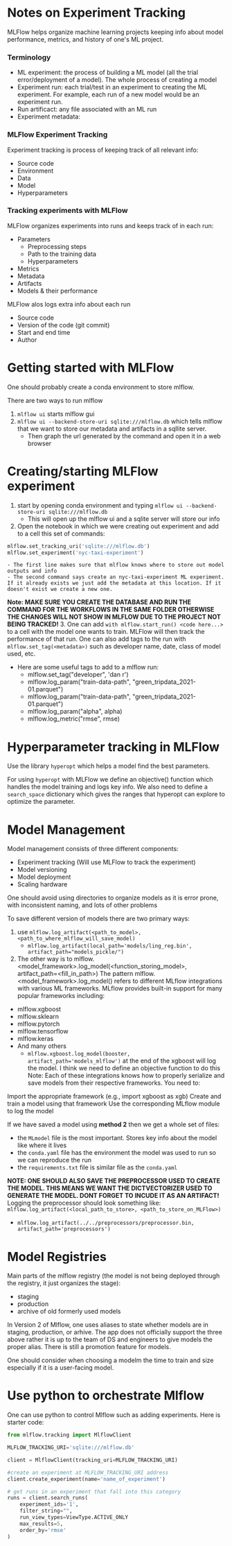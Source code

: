 # Notes on Experiment Tracking

MLFlow helps organize machine learning projects keeping info about model performance, metrics, and history of one's ML project.

### Terminology
- ML experiment: the process of building a ML model (all the trial error/deployment of a model). The whole process of creating a model
- Experiment run: each trial/test in an experiment to creating the ML experiment. For example, each run of a new model would be an experiment run.
- Run artificact: any file associated with an ML run
- Experiment metadata: 



### MLFlow Experiment Tracking
Experiment tracking is process of keeping track of all relevant info:
- Source code
- Environment
- Data
- Model
- Hyperparameters

### Tracking experiments with MLFlow
MLFlow organizes experiments into runs and keeps track of in each run:
- Parameters
    - Preprocessing steps
    - Path to the training data
    - Hyperparameters
- Metrics
- Metadata
- Artifacts
- Models & their performance

MLFlow alos logs extra info about each run
- Source code
- Version of the code (git commit)
- Start and end time
- Author

# Getting started with MLFlow

One should probably create a conda environment to store mlflow.

There are two ways to run mlflow
1. `mlflow ui` starts mlflow gui
2. `mlflow ui --backend-store-uri sqlite:///mlflow.db` which tells mlflow that we want to store our metadata and artifacts in a sqllite server.
    - Then graph the url generated by the command and open it in a web browser

# Creating/starting MLFlow experiment
1. start by opening conda environment and typing `mlflow ui --backend-store-uri sqlite:///mlflow.db`
    - This will open up the mlflow ui and a sqlite server will store our info
2. Open the notebook in which we were creating out experiment and add to a cell this set of commands:

```python
mlflow.set_tracking_uri('sqlite:///mlflow.db')
mlflow.set_experiment('nyc-taxi-experiment')
```
    - The first line makes sure that mlflow knows where to store out model outputs and info
    - The second command says create an nyc-taxi-experiment ML experiment. If it already exists we just add the metadata at this location. If it doesn't exist we create a new one.
__Note: MAKE SURE YOU CREATE THE DATABASE AND RUN THE COMMAND FOR THE WORKFLOWS IN THE SAME FOLDER OTHERWISE THE CHANGES WILL NOT SHOW IN MLFLOW DUE TO THE PROJECT NOT BEING TRACKED!__
3. One can add `with mlflow.start_run() <code here...>` to a cell with the model one wants to train. MLFlow will then track the performance of that run. One can also add tags to the run with `mlflow.set_tag(<metadata>)` such as developer name, date, class of model used, etc.
- Here are some useful tags to add to a mlflow run:
    - mlflow.set_tag("developer", 'dan r')
    - mlflow.log_param("train-data-path", "green_tripdata_2021-01.parquet")
    - mlflow.log_param("train-data-path", "green_tripdata_2021-01.parquet")
    - mlflow.log_param("alpha", alpha)
    - mlflow.log_metric("rmse", rmse)

# Hyperparameter tracking in MLFlow

Use the library `hyperopt` which helps a model find the best parameters.

For using `hyperopt` with MLFlow we define an objective() function which handles the model training and logs key info.
We also need to define a `search_space` dictionary which gives the ranges that hyperopt can explore to optimize the parameter.

# Model Management

Model management consists of three different components:
- Experiment tracking (Will use MLFlow to track the experiment)
- Model versioning
- Model deployment
- Scaling hardware

One should avoid using directories to organize models as it is error prone, with inconsistent naming, and lots of other problems


To save different version of models there are two primary ways:
1.  use `mlflow.log_artifact(<path_to_model>, <path_to_where_mlflow_will_save_model)`
    - `mlflow.log_artifact(local_path='models/ling_reg.bin', artifact_path="models_pickle/")`
2. The other way is to mlflow.<model_framework>.log_model(<function_storing_model>, artifact_path=<fill_in_path>)
The pattern mlflow.<model_framework>.log_model() refers to different MLflow integrations with various ML frameworks. MLflow provides built-in support for many popular frameworks including:
- mlflow.xgboost
- mlflow.sklearn
- mlflow.pytorch
- mlflow.tensorflow
- mlflow.keras
- And many others
    - `mlflow.xgboost.log_model(booster, artifact_path='models_mlflow')` at the end of the xgboost will log the model. I think we need to define an objective function to do this
Note:
Each of these integrations knows how to properly serialize and save models from their respective frameworks. You need to:

Import the appropriate framework (e.g., import xgboost as xgb)
Create and train a model using that framework
Use the corresponding MLflow module to log the model

If we have saved a model using __method 2__ then we get a whole set of files:
- the `MLmodel` file is the most important. Stores key info about the model like where it lives 
- the `conda.yaml` file has the environment the model was used to run so we can reproduce the run
- the `requirements.txt` file is similar file as the `conda.yaml`

__NOTE: ONE SHOULD ALSO SAVE THE PREPROCESSOR USED TO CREATE THE MODEL. THIS MEANS WE WANT THE DICTVECTORIZER USED TO GENERATE THE MODEL. DONT FORGET TO INCUDE IT AS AN ARTIFACT!__
Logging the preprocessor should look something like: `mlflow.log_artifact(<local_path_to_store>, <path_to_store_on_MLFlow>)`
- `mlflow.log_artifact(../../preprocessors/preprocessor.bin, artifact_path='preprocessors')`

# Model Registries

Main parts of the mlflow registry (the model is not being deployed through the registry, it just organizes the stage):
- staging
- production
- archive of old formerly used models

In Version 2 of Mlflow, one uses aliases to state whether models are in staging, production, or arhive. The app does not officially support the three above rather it is up to the team of DS and engineers to give models the proper alias. There is still a promotion feature for models.

One should consider when choosing a modelm the time to train and size especially if it is a user-facing model.

# Use python to orchestrate Mlflow

One can use python to control Mlflow such as adding experiments. Here is starter code:
```python
from mlflow.tracking import MlflowClient

MLFLOW_TRACKING_URI='sqlite:///mlflow.db'

client = MlflowClient(tracking_uri=MLFLOW_TRACKING_URI)

#create an experiment at MLFLOW_TRACKING_URI address
client.create_experiment(name='name_of_experiment')

# get runs in an experiment that fall into this category
runs = client.search_runs(
    experiment_ids='1',
    filter_string="",
    run_view_types=ViewType.ACTIVE_ONLY
    max_results=5,
    order_by='rmse'
)
```

